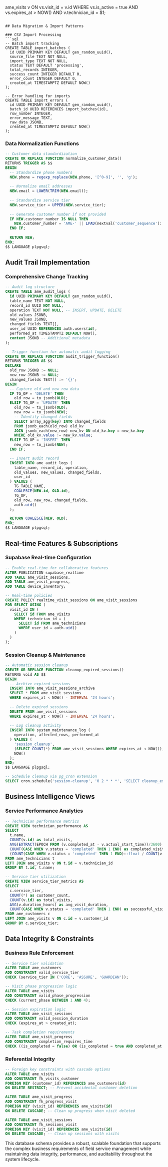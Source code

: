 ame_visits v ON vs.visit_id = v.id
WHERE vs.is_active = true 
  AND vs.expires_at > NOW()
  AND v.technician_id = $1;
```

## Data Migration & Import Patterns

### CSV Import Processing
```sql
-- Batch import tracking
CREATE TABLE import_batches (
  id UUID PRIMARY KEY DEFAULT gen_random_uuid(),
  source_file TEXT NOT NULL,
  import_type TEXT NOT NULL,
  status TEXT DEFAULT 'processing',
  total_records INTEGER,
  success_count INTEGER DEFAULT 0,
  error_count INTEGER DEFAULT 0,
  created_at TIMESTAMPTZ DEFAULT NOW()
);

-- Error handling for imports
CREATE TABLE import_errors (
  id UUID PRIMARY KEY DEFAULT gen_random_uuid(),
  batch_id UUID REFERENCES import_batches(id),
  row_number INTEGER,
  error_message TEXT,
  raw_data JSONB,
  created_at TIMESTAMPTZ DEFAULT NOW()
);
```

### Data Normalization Functions
```sql
-- Customer data standardization
CREATE OR REPLACE FUNCTION normalize_customer_data()
RETURNS TRIGGER AS $$
BEGIN
  -- Standardize phone numbers
  NEW.phone = regexp_replace(NEW.phone, '[^0-9]', '', 'g');
  
  -- Normalize email addresses
  NEW.email = LOWER(TRIM(NEW.email));
  
  -- Standardize service tier
  NEW.service_tier = UPPER(NEW.service_tier);
  
  -- Generate customer number if not provided
  IF NEW.customer_number IS NULL THEN
    NEW.customer_number = 'AME-' || LPAD(nextval('customer_sequence')::text, 6, '0');
  END IF;
  
  RETURN NEW;
END;
$$ LANGUAGE plpgsql;
```

## Audit Trail Implementation

### Comprehensive Change Tracking
```sql
-- Audit log structure
CREATE TABLE ame_audit_logs (
  id UUID PRIMARY KEY DEFAULT gen_random_uuid(),
  table_name TEXT NOT NULL,
  record_id UUID NOT NULL,
  operation TEXT NOT NULL, -- INSERT, UPDATE, DELETE
  old_values JSONB,
  new_values JSONB,
  changed_fields TEXT[],
  user_id UUID REFERENCES auth.users(id),
  performed_at TIMESTAMPTZ DEFAULT NOW(),
  context JSONB -- Additional metadata
);

-- Trigger function for automatic audit logging
CREATE OR REPLACE FUNCTION audit_trigger_function()
RETURNS TRIGGER AS $$
DECLARE
  old_row JSONB := NULL;
  new_row JSONB := NULL;
  changed_fields TEXT[] := '{}';
BEGIN
  -- Capture old and new row data
  IF TG_OP = 'DELETE' THEN
    old_row = to_jsonb(OLD);
  ELSIF TG_OP = 'UPDATE' THEN
    old_row = to_jsonb(OLD);
    new_row = to_jsonb(NEW);
    -- Identify changed fields
    SELECT array_agg(key) INTO changed_fields
    FROM jsonb_each(old_row) old_kv
    JOIN jsonb_each(new_row) new_kv ON old_kv.key = new_kv.key
    WHERE old_kv.value != new_kv.value;
  ELSIF TG_OP = 'INSERT' THEN
    new_row = to_jsonb(NEW);
  END IF;

  -- Insert audit record
  INSERT INTO ame_audit_logs (
    table_name, record_id, operation,
    old_values, new_values, changed_fields,
    user_id
  ) VALUES (
    TG_TABLE_NAME, 
    COALESCE(NEW.id, OLD.id),
    TG_OP,
    old_row, new_row, changed_fields,
    auth.uid()
  );

  RETURN COALESCE(NEW, OLD);
END;
$$ LANGUAGE plpgsql;
```

## Real-time Features & Subscriptions

### Supabase Real-time Configuration
```sql
-- Enable real-time for collaborative features
ALTER PUBLICATION supabase_realtime 
ADD TABLE ame_visit_sessions,
ADD TABLE ame_visit_progress,
ADD TABLE device_inventory;

-- Real-time policies
CREATE POLICY realtime_visit_sessions ON ame_visit_sessions
FOR SELECT USING (
  visit_id IN (
    SELECT id FROM ame_visits 
    WHERE technician_id = (
      SELECT id FROM ame_technicians 
      WHERE user_id = auth.uid()
    )
  )
);
```

### Session Cleanup & Maintenance
```sql
-- Automatic session cleanup
CREATE OR REPLACE FUNCTION cleanup_expired_sessions()
RETURNS void AS $$
BEGIN
  -- Archive expired sessions
  INSERT INTO ame_visit_sessions_archive 
  SELECT * FROM ame_visit_sessions 
  WHERE expires_at < NOW() - INTERVAL '24 hours';
  
  -- Delete expired sessions
  DELETE FROM ame_visit_sessions 
  WHERE expires_at < NOW() - INTERVAL '24 hours';
  
  -- Log cleanup activity
  INSERT INTO system_maintenance_log (
    operation, affected_rows, performed_at
  ) VALUES (
    'session_cleanup', 
    (SELECT COUNT(*) FROM ame_visit_sessions WHERE expires_at < NOW()),
    NOW()
  );
END;
$$ LANGUAGE plpgsql;

-- Schedule cleanup via pg_cron extension
SELECT cron.schedule('session-cleanup', '0 2 * * *', 'SELECT cleanup_expired_sessions();');
```

## Business Intelligence Views

### Service Performance Analytics
```sql
-- Technician performance metrics
CREATE VIEW technician_performance AS
SELECT 
  t.name,
  COUNT(v.id) as total_visits,
  AVG(EXTRACT(EPOCH FROM (v.completed_at - v.actual_start_time))/3600) as avg_hours_per_visit,
  COUNT(CASE WHEN v.status = 'completed' THEN 1 END) as completed_visits,
  (COUNT(CASE WHEN v.status = 'completed' THEN 1 END)::float / COUNT(v.id)) * 100 as completion_rate
FROM ame_technicians t
LEFT JOIN ame_visits v ON t.id = v.technician_id
GROUP BY t.id, t.name;

-- Service tier utilization
CREATE VIEW service_tier_metrics AS
SELECT 
  c.service_tier,
  COUNT(*) as customer_count,
  COUNT(v.id) as total_visits,
  AVG(v.duration_hours) as avg_visit_duration,
  COUNT(CASE WHEN v.status = 'completed' THEN 1 END) as successful_visits
FROM ame_customers c
LEFT JOIN ame_visits v ON c.id = v.customer_id
GROUP BY c.service_tier;
```

## Data Integrity & Constraints

### Business Rule Enforcement
```sql
-- Service tier validation
ALTER TABLE ame_customers 
ADD CONSTRAINT valid_service_tier 
CHECK (service_tier IN ('CORE', 'ASSURE', 'GUARDIAN'));

-- Visit phase progression logic
ALTER TABLE ame_visits
ADD CONSTRAINT valid_phase_progression 
CHECK (current_phase BETWEEN 1 AND 4);

-- Session expiration logic
ALTER TABLE ame_visit_sessions
ADD CONSTRAINT valid_session_duration
CHECK (expires_at > created_at);

-- Task completion requirements
ALTER TABLE ame_visit_progress
ADD CONSTRAINT completion_requires_time
CHECK ((is_completed = false) OR (is_completed = true AND completed_at IS NOT NULL));
```

### Referential Integrity
```sql
-- Foreign key constraints with cascade options
ALTER TABLE ame_visits
ADD CONSTRAINT fk_visits_customer
FOREIGN KEY (customer_id) REFERENCES ame_customers(id)
ON DELETE RESTRICT; -- Prevent accidental customer deletion

ALTER TABLE ame_visit_progress  
ADD CONSTRAINT fk_progress_visit
FOREIGN KEY (visit_id) REFERENCES ame_visits(id)
ON DELETE CASCADE; -- Clean up progress when visit deleted

ALTER TABLE ame_visit_sessions
ADD CONSTRAINT fk_sessions_visit  
FOREIGN KEY (visit_id) REFERENCES ame_visits(id)
ON DELETE CASCADE; -- Clean up sessions with visits
```

This database schema provides a robust, scalable foundation that supports the complex business requirements of field service management while maintaining data integrity, performance, and auditability throughout the system lifecycle.
